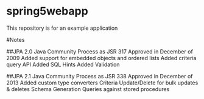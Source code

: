 # spring5webapp
This repository is for an example application

#Notes

##JPA 2.0
Java Community Process as JSR 317
Approved in December of 2009
Added support for embedded objects and ordered lists
Added criteria query API
Added SQL Hints
Added Validation

##JPA 2.1
Java Community Process as JSR 338
Approved in December of 2013
Added custom type converters
Criteria Update/Delete for bulk updates & deletes
Schema Generation
Queries against stored procedures
